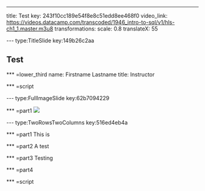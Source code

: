 ---
title: Test
key: 243f10cc189e54f8e8c51edd8ee468f0
video_link: https://videos.datacamp.com/transcoded/1946_intro-to-sql/v1/hls-ch1_1.master.m3u8
transformations:
 scale: 0.8
 translateX: 55

--- type:TitleSlide key:149b26c2aa
## Test


*** =lower_third
name: Firstname Lastname
title: Instructor

*** =script


--- type:FullImageSlide key:62b7094229

*** =part1
![](https://www.w3schools.com/css/trolltunga.jpg)



--- type:TwoRowsTwoColumns key:516ed4eb4a

*** =part1
This is

*** =part2
A test

*** =part3
Testing

*** =part4


*** =script


